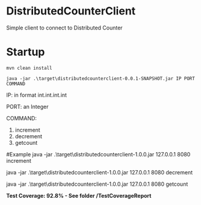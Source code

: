 # DistributedCounterClient
Simple client to connect to Distributed Counter

# Startup

`mvn clean install`

`java -jar .\target\distributedcounterclient-0.0.1-SNAPSHOT.jar IP PORT COMMAND`

IP: in format int.int.int.int

PORT: an Integer

COMMAND:
1. increment
2. decrement
3. getcount

#Example
java -jar .\target\distributedcounterclient-1.0.0.jar 127.0.0.1 8080 increment

java -jar .\target\distributedcounterclient-1.0.0.jar 127.0.0.1 8080 decrement

java -jar .\target\distributedcounterclient-1.0.0.jar 127.0.0.1 8080 getcount

**Test Coverage: 92.8% - See folder /TestCoverageReport**
